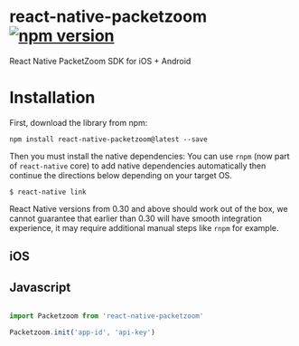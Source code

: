 # react-native-packetzoom [![npm version](https://img.shields.io/npm/v/react-native-packetzoom.svg?style=flat)](https://www.npmjs.com/package/react-native-packetzoom)

React Native PacketZoom SDK for iOS + Android

# Installation

First, download the library from npm:

```
npm install react-native-packetzoom@latest --save
```

Then you must install the native dependencies: You can use `rnpm` (now part of `react-native` core) to
add native dependencies automatically then continue the directions below depending on your target OS.

   `$ react-native link`
   
React Native versions from 0.30 and above should work out of the box, we cannot guarantee that earlier than 0.30
will have smooth integration experience, it may require additional manual steps like `rnpm` for example.

## iOS

<blockquote class="imgur-embed-pub" lang="en" data-id="z71C8Nh"><a href="//imgur.com/z71C8Nh"></a></blockquote><script async src="//s.imgur.com/min/embed.js" charset="utf-8"></script>

## Javascript
```js

import Packetzoom from 'react-native-packetzoom'

Packetzoom.init('app-id', 'api-key')
```

